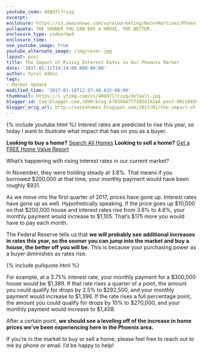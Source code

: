 ```yaml
---
youtube_code: 40Qd7l7riyg
excerpt:
enclosure: https://s3.amazonaws.com/vyralmarketing/Nate+Martinez/Phoenix+Real+Estate+Agent-+How+will+rising+interest+rates+impact+our+market%253F.mp4
pullquote: THE SOONER YOU CAN BUY A HOUSE, THE BETTER.
enclosure_type: video/mp4
enclosure_time:
use_youtube_image: true
youtube_alternate_image: /img/cover.jpg
layout: post
title: The Impact of Rising Interest Rates in Our Phoenix Market
date: '2017-01-11T14:14:00.000-08:00'
author: Vyral Admin
tags:
- Market Update
modified_time: '2017-01-18T12:37:40.632-08:00'
thumbnail: https://i.ytimg.com/vi/40Qd7l7riyg/default.jpg
blogger_id: tag:blogger.com,1999:blog-6703944777285416244.post-9021085655661261184
blogger_orig_url: http://nateshomes.blogspot.com/2017/01/the-impact-of-rising-interest-rates-in.html
---
```

{% include youtube.html %}
Interest rates are predicted to rise this year, so today I want to illustrate what impact that has on you as a buyer.

**Looking to buy a home?** <a href="http://www.natemartinezteam.com/" target="_blank">Search All Homes</a>
**Looking to sell a home?** <a href="http://www.natemartinezteam.com/home-valuation/" target="_blank">Get a FREE Home Value Report</a>

What’s happening with rising interest rates in our current market?

In November, they were holding steady at 3.8%. That means if you borrowed $200,000 at that time, your monthly payment would have been roughly $931.

As we move into the first quarter of 2017, prices have gone up. Interest rates have gone up as well. Hypothetically speaking, if the price goes up $10,000 on that $200,000 house and interest rates rise from 3.8% to 4.8%, your monthly payment would increase to $1,105. That’s $175 more you would have to pay each month.

The Federal Reserve tells us that **we will probably see additional increases in rates this year, so the sooner you can jump into the market and buy a house, the better off you will be.** This is because your purchasing power as a buyer diminishes as rates rise.

{% include pullquote.html %}

For example, at a 3.75% interest rate, your monthly payment for a $300,000 house would be $1,389. If that rate rises a quarter of a point, the amount you could qualify for drops by 2.5% to $292,500, and your monthly payment would increase to $1,396. If the rate rises a full percentage point, the amount you could qualify for drops by 10% to $270,000, and your monthly payment would increase to $1,408.

After a certain point, **we should see a leveling off of the increase in home prices we’ve been experiencing here in the Phoenix area.**

If you’re in the market to buy or sell a home, please feel free to reach out to me by phone or email. I’d be happy to help!
